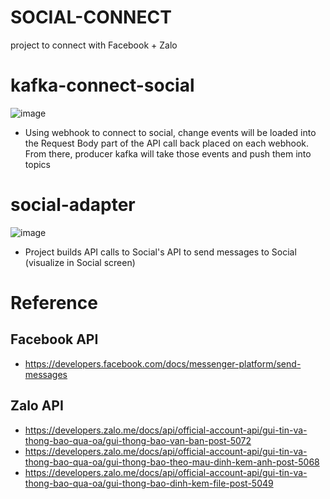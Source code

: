 # SOCIAL-CONNECT
project to connect with Facebook + Zalo
# kafka-connect-social
![image](https://user-images.githubusercontent.com/57492839/141406388-5996528a-32f4-4117-9d7d-e10ce12f1ebf.png)
  - Using webhook to connect to social, change events will be loaded into the Request Body part of the API call back placed on each webhook. 
From there, producer kafka will take those events and push them into topics
# social-adapter
![image](https://user-images.githubusercontent.com/57492839/141406557-8bf36156-1689-4221-8fa2-9b63b0124dcc.png)
  - Project builds API calls to Social's API to send messages to Social (visualize in Social screen)
# Reference

## Facebook API
  - https://developers.facebook.com/docs/messenger-platform/send-messages
## Zalo API
  - https://developers.zalo.me/docs/api/official-account-api/gui-tin-va-thong-bao-qua-oa/gui-thong-bao-van-ban-post-5072
  - https://developers.zalo.me/docs/api/official-account-api/gui-tin-va-thong-bao-qua-oa/gui-thong-bao-theo-mau-dinh-kem-anh-post-5068
  - https://developers.zalo.me/docs/api/official-account-api/gui-tin-va-thong-bao-qua-oa/gui-thong-bao-dinh-kem-file-post-5049
